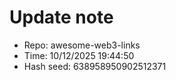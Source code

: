 ﻿# Update note
- Repo: awesome-web3-links
- Time: 10/12/2025 19:44:50
- Hash seed: 638958950902512371
